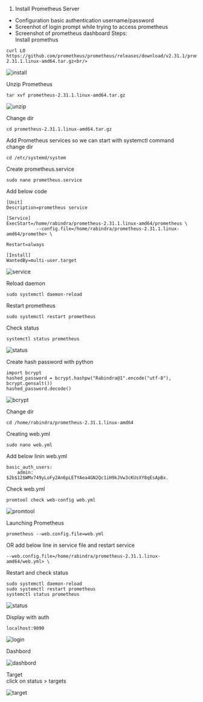 1. Install Prometheus Server
- Configuration basic authentication username/password
- Screenhot of login prompt while trying to access prometheus
- Screenshot of prometheus dashboard
Steps:<br/>
Install promethus
```
curl LO https://github.com/prometheus/prometheus/releases/download/v2.31.1/prometheus-2.31.1.linux-amd64.tar.gz<br/>
```
![install](https://user-images.githubusercontent.com/53372486/144557627-b9ff723c-a02d-40de-be66-91859d79a3d4.png)<br/>

Unzip Prometheus<br/>
```
tar xvf prometheus-2.31.1.linux-amd64.tar.gz
```
![unzip](https://user-images.githubusercontent.com/53372486/144557620-7bd3a842-2e71-4097-b1b7-a130f9906ebc.png)<br/>

Change dir
```
cd prometheus-2.31.1.linux-amd64.tar.gz
```
Add Prometheus services so we can start with systemctl command<br/>
change dir<br/>
```
cd /etc/systemd/system
```
Create prometheus.service <br/>
```
sudo nano prometheus.service
```
Add below code<br/>
```
[Unit]
Description=prometheus service

[Service]
ExecStart=/home/rabindra/prometheus-2.31.1.linux-amd64/prometheus \
           --config.file=/home/rabindra/prometheus-2.31.1.linux-amd64/promethe> \

Restart=always

[Install]
WantedBy=multi-user.target
```
![service](https://user-images.githubusercontent.com/53372486/144557638-a0e3915f-4b32-43d9-ab9f-7651bae414f3.png)<br/>

Reload daemon <br/>
```
sudo systemctl daemon-reload
```
Restart prometheus<br/>
```
sudo systemctl restart prometheus
```
Check status<br/>
```
systemctl status prometheus
```
![status](https://user-images.githubusercontent.com/53372486/144557642-b60ec205-d085-4770-b9af-c94d07a3a711.png)<br/>

Create hash password with python <br/>
```
import bcrypt
hashed_password = bcrypt.hashpw("Rabindra@1".encode("utf-8"), bcrypt.gensalt())
hashed_password.decode()
```

![bcrypt](https://user-images.githubusercontent.com/53372486/144557625-c6c4f6c2-a475-4934-9ff8-326bbb987e06.png)<br/>

Change dir<br/>
```
cd /home/rabindra/prometheus-2.31.1.linux-amd64
```
Creating web.yml<br/>
```
sudo nano web.yml
```
Add below linin web.yml<br/>
```
basic_auth_users:
    admin: $2b$12$WMv749yLoFy2An6pLETYAea4GN2Qc1iH9kJVw3cKUsXY8qEsApBx.
```
Check web.yml<br/>
```
promtool check web-config web.yml 
```
![promtool](https://user-images.githubusercontent.com/53372486/144557635-b5d781c8-4f29-4788-b752-757943fddd9d.png)<br/>

Launching Prometheus<br/>
```
prometheus --web.config.file=web.yml
```
OR add below line in service file and restart service <br/>
```
--web.config.file=/home/rabindra/prometheus-2.31.1.linux-amd64/web.yml> \ 
```
Restart and check status <br/>
```
sudo systemctl daemon-reload
sudo systemctl restart prometheus
systemctl status prometheus
```
![status](https://user-images.githubusercontent.com/53372486/144557642-b60ec205-d085-4770-b9af-c94d07a3a711.png)<br/>

Display with auth<br/>
```
localhost:9090
```
![login](https://user-images.githubusercontent.com/53372486/144557632-36219631-4cf1-429d-92a2-47deec203899.png)<br/>

Dashbord<br/>

![dashbord](https://user-images.githubusercontent.com/53372486/144558327-81e83058-c4a6-47f8-a9fe-fe187d9e40cc.png)

Target <br/>
click on status > targets <br/>

![target](https://user-images.githubusercontent.com/53372486/144557646-f8738bf5-7920-4dd5-983b-60cd202347c2.png)
